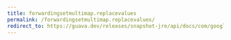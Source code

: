 ```yaml
---
title: forwardingsetmultimap.replacevalues
permalink: /forwardingsetmultimap.replacevalues/
redirect_to: https://guava.dev/releases/snapshot-jre/api/docs/com/google/common/collect/ForwardingSetMultimap.html#replaceValues-K-java.lang.Iterable-
---
```

